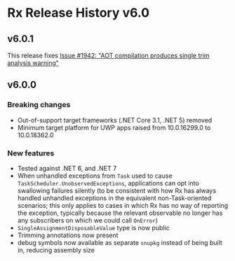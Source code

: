 # Rx Release History v6.0

## v6.0.1

This release fixes [Issue #1942: "AOT compilation produces single trim analysis warning"](https://github.com/dotnet/reactive/issues/1942)

## v6.0.0

### Breaking changes

* Out-of-support target frameworks (.NET Core 3.1, .NET 5) removed
* Minimum target platform for UWP apps raised from 10.0.16299.0 to 10.0.18362.0

### New features

* Tested against .NET 6, and .NET 7
* When unhandled exceptions from `Task` used to cause `TaskScheduler.UnobservedExceptions`, applications can opt into swallowing failures silently (to be consistent with how Rx has always handled unhandled exceptions in the equivalent non-Task-oriented scenarios; this only applies to cases in which Rx has no way of reporting the exception, typically because the relevant observable no longer has any subscribers on which we could call `OnError`)
* `SingleAssignmentDisposableValue` type is now public
* Trimming annotations now present
* debug symbols now available as separate `snupkg` instead of being built in, reducing assembly size